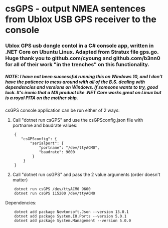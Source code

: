 # csGPS - output NMEA sentences from Ublox USB GPS receiver to the console
### Ublox GPS usb dongle contol in a C# console app, written in .NET Core on Ubuntu Linux.  Adapted from Stratux file gps.go. Huge thank you to github.com/cyoung and github.com/b3nn0 for all of their work "in the trenches" on this functionality.  

##### NOTE: I have not been successful running this on Windows 10, and I don't have the patience to mess around with all of the B.S. dealing with dependencies and versions on Windows. If someone wants to try, good luck. It's ironic that a MS product like .NET Core works great on Linux but is a royal PITA on the mother ship.


csGPS console application can be run either of 2 ways:

  1. Call "dotnet run csGPS" and use the csGPSconfig.json file with portname and baudrate values:
  ```
      {
         "csGPSconfig": {
             "serialport": {
                 "portname": "/dev/ttyACM0",
                 "baudrate": 9600
              }
          }
      }
  ```
  
  2. Call "dotnet run csGPS" and pass the 2 value arguments (order doesn't matter)
  ```
      dotnet run csGPS /dev/ttyACM0 9600
      dotnet run csGPS 115200 /dev/ttyACM0
  ```

Dependencies:
  ```
      dotnet add package Newtonsoft.Json --version 13.0.1
      dotnet add package System.IO.Ports --version 5.0.1
      dotnet add package System.Management --version 5.0.0   
  ```
